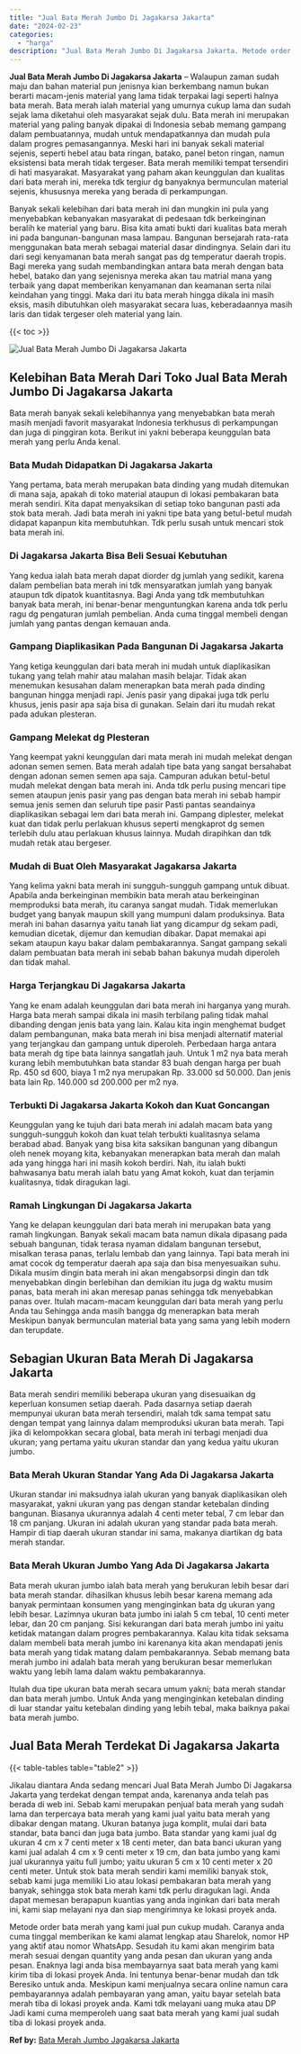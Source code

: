 ```yaml
---
title: "Jual Bata Merah Jumbo Di Jagakarsa Jakarta"
date: "2024-02-23"
categories: 
  - "harga"
description: "Jual Bata Merah Jumbo Di Jagakarsa Jakarta. Metode order bata merah yang kami jual pun cukup mudah. Caranya anda cuma tinggal memberikan ke kami alamat lengk..."
---
```


**Jual Bata Merah Jumbo Di Jagakarsa Jakarta** – Walaupun zaman sudah maju dan bahan material pun jenisnya kian berkembang namun bukan berarti macam-jenis material yang lama tidak terpakai lagi seperti halnya bata merah. Bata merah ialah material yang umurnya cukup lama dan sudah sejak lama diketahui oleh masyarakat sejak dulu. Bata merah ini merupakan material yang paling banyak dipakai di Indonesia sebab memang gampang dalam pembuatannya, mudah untuk mendapatkannya dan mudah pula dalam progres pemasangannya. Meski hari ini banyak sekali material sejenis, seperti hebel atau bata ringan, batako, panel beton ringan, namun eksistensi bata merah tidak tergeser. Bata merah memiliki tempat tersendiri di hati masyarakat. Masyarakat yang paham akan keunggulan dan kualitas dari bata merah ini, mereka tdk tergiur dg banyaknya bermunculan material sejenis, khususnya mereka yang berada di perkampungan.

Banyak sekali kelebihan dari bata merah ini dan mungkin ini pula yang menyebabkan kebanyakan masyarakat di pedesaan tdk berkeinginan beralih ke material yang baru. Bisa kita amati bukti dari kualitas bata merah ini pada bangunan-bangunan masa lampau. Bangunan bersejarah rata-rata menggunakan bata merah sebagai material dasar dindingnya. Selain dari itu dari segi kenyamanan bata merah sangat pas dg temperatur daerah tropis. Bagi mereka yang sudah membandingkan antara bata merah dengan bata hebel, batako dan yang sejenisnya mereka akan tau matrial mana yang terbaik yang dapat memberikan kenyamanan dan keamanan serta nilai keindahan yang tinggi. Maka dari itu bata merah hingga dikala ini masih eksis, masih dibutuhkan oleh masyarakat secara luas, keberadaannya masih laris dan tidak tergeser oleh material yang lain.

{{< toc >}}

![Jual Bata Merah Jumbo Di Jagakarsa Jakarta](/images/jual-bata-merah-20.png)

## Kelebihan Bata Merah Dari Toko Jual Bata Merah Jumbo Di Jagakarsa Jakarta

Bata merah banyak sekali kelebihannya yang menyebabkan bata merah masih menjadi favorit masyarakat Indonesia terkhusus di perkampungan dan juga di pinggiran kota. Berikut ini yakni beberapa keunggulan bata merah yang perlu Anda kenal.

### Bata Mudah Didapatkan Di Jagakarsa Jakarta

Yang pertama, bata merah merupakan bata dinding yang mudah ditemukan di mana saja, apakah di toko material ataupun di lokasi pembakaran bata merah sendiri. Kita dapat menyaksikan di setiap toko bangunan pasti ada stok bata merah. Jadi bata merah ini yakni tipe bata yang betul-betul mudah didapat kapanpun kita membutuhkan. Tdk perlu susah untuk mencari stok bata merah ini.

### Di Jagakarsa Jakarta Bisa Beli Sesuai Kebutuhan

Yang kedua ialah bata merah dapat diorder dg jumlah yang sedikit, karena dalam pembelian bata merah ini tdk mensyaratkan jumlah yang banyak ataupun tdk dipatok kuantitasnya. Bagi Anda yang tdk membutuhkan banyak bata merah, ini benar-benar menguntungkan karena anda tdk perlu ragu dg pengaturan jumlah pembelian. Anda cuma tinggal membeli dengan jumlah yang pantas dengan kemauan anda.

### Gampang Diaplikasikan Pada Bangunan Di Jagakarsa Jakarta

Yang ketiga keunggulan dari bata merah ini mudah untuk diaplikasikan tukang yang telah mahir atau malahan masih belajar. Tidak akan menemukan kesusahan dalam menerapkan bata merah pada dinding bangunan hingga menjadi rapi. Jenis pasir yang dipakai juga tdk perlu khusus, jenis pasir apa saja bisa di gunakan. Selain dari itu mudah rekat pada adukan plesteran.

### Gampang Melekat dg Plesteran

Yang keempat yakni keunggulan dari mata merah ini mudah melekat dengan adonan semen semen. Bata merah adalah tipe bata yang sangat bersahabat dengan adonan semen semen apa saja. Campuran adukan betul-betul mudah melekat dengan bata merah ini. Anda tdk perlu pusing mencari tipe semen ataupun jenis pasir yang pas dengan bata merah ini sebab hampir semua jenis semen dan seluruh tipe pasir Pasti pantas seandainya diaplikasikan sebagai lem dari bata merah ini. Gampang diplester, melekat kuat dan tidak perlu perlakuan khusus seperti mengkaprot dg semen terlebih dulu atau perlakuan khusus lainnya. Mudah dirapihkan dan tdk mudah retak atau bergeser.

### Mudah di Buat Oleh Masyarakat Jagakarsa Jakarta

Yang kelima yakni bata merah ini sungguh-sungguh gampang untuk dibuat. Apabila anda berkeinginan membikin bata merah atau berkeinginan memproduksi bata merah, itu caranya sangat mudah. Tidak memerlukan budget yang banyak maupun skill yang mumpuni dalam produksinya. Bata merah ini bahan dasarnya yaitu tanah liat yang dicampur dg sekam padi, kemudian dicetak, dijemur dan kemudian dibakar. Dapat memakai api sekam ataupun kayu bakar dalam pembakarannya. Sangat gampang sekali dalam pembuatan bata merah ini sebab bahan bakunya mudah diperoleh dan tidak mahal.

### Harga Terjangkau Di Jagakarsa Jakarta

Yang ke enam adalah keunggulan dari bata merah ini harganya yang murah. Harga bata merah sampai dikala ini masih terbilang paling tidak mahal dibanding dengan jenis bata yang lain. Kalau kita ingin menghemat budget dalam pembangunan, maka bata merah ini bisa menjadi alternatif material yang terjangkau dan gampang untuk diperoleh. Perbedaan harga antara bata merah dg tipe bata lainnya sangatlah jauh. Untuk 1 m2 nya bata merah kurang lebih membutuhkan bata standar 83 buah dengan harga per buah Rp. 450 sd 600, biaya 1 m2 nya merupakan Rp. 33.000 sd 50.000. Dan jenis bata lain Rp. 140.000 sd 200.000 per m2 nya.

### Terbukti Di Jagakarsa Jakarta Kokoh dan Kuat Goncangan

Keunggulan yang ke tujuh dari bata merah ini adalah macam bata yang sungguh-sungguh kokoh dan kuat telah terbukti kualitasnya selama berabad abad. Banyak yang bisa kita saksikan bangunan yang dibangun oleh nenek moyang kita, kebanyakan menerapkan bata merah dan malah ada yang hingga hari ini masih kokoh berdiri. Nah, itu ialah bukti bahwasanya batu merah ialah batu yang Amat kokoh, kuat dan terjamin kualitasnya, tidak diragukan lagi.

### Ramah Lingkungan Di Jagakarsa Jakarta

Yang ke delapan keunggulan dari bata merah ini merupakan bata yang ramah lingkungan. Banyak sekali macam bata namun dikala dipasang pada sebuah bangunan, tidak terasa nyaman didalam bangunan tersebut, misalkan terasa panas, terlalu lembab dan yang lainnya. Tapi bata merah ini amat cocok dg temperatur daerah apa saja dan bisa menyesuaikan suhu. Dikala musim dingin bata merah ini akan mengabsorpsi dingin dan tdk menyebabkan dingin berlebihan dan demikian itu juga dg waktu musim panas, bata merah ini akan meresap panas sehingga tdk menyebabkan panas over. Itulah macam-macam keunggulan dari bata merah yang perlu Anda tau Sehingga anda masih bangga dg menerapkan bata merah Meskipun banyak bermunculan material bata yang sama yang lebih modern dan terupdate.

## Sebagian Ukuran Bata Merah Di Jagakarsa Jakarta

Bata merah sendiri memiliki beberapa ukuran yang disesuaikan dg keperluan konsumen setiap daerah. Pada dasarnya setiap daerah mempunyai ukuran bata merah tersendiri, malah tdk sama tempat satu dengan tempat yang lainnya dalam memproduksi ukuran bata merah. Tapi jika di kelompokkan secara global, bata merah ini terbagi menjadi dua ukuran; yang pertama yaitu ukuran standar dan yang kedua yaitu ukuran jumbo.

### Bata Merah Ukuran Standar Yang Ada Di Jagakarsa Jakarta

Ukuran standar ini maksudnya ialah ukuran yang banyak diaplikasikan oleh masyarakat, yakni ukuran yang pas dengan standar ketebalan dinding bangunan. Biasanya ukurannya adalah 4 centi meter tebal, 7 cm lebar dan 18 cm panjang. Ukuran ini adalah ukuran yang standar pada bata merah. Hampir di tiap daerah ukuran standar ini sama, makanya diartikan dg bata merah standar.

### Bata Merah Ukuran Jumbo Yang Ada Di Jagakarsa Jakarta

Bata merah ukuran jumbo ialah bata merah yang berukuran lebih besar dari bata merah standar. dihasilkan khusus lebih besar karena memang ada banyak permintaan konsumen yang menginginkan bata dg ukuran yang lebih besar. Lazimnya ukuran bata jumbo ini ialah 5 cm tebal, 10 centi meter lebar, dan 20 cm panjang. Sisi kekurangan dari bata merah jumbo ini yaitu ketidak matangan dalam progres pembakarannya. Kalau kita tidak seksama dalam membeli bata merah jumbo ini karenanya kita akan mendapati jenis bata merah yang tidak matang dalam pembakarannya. Sebab memang bata merah jumbo ini adalah bata merah yang berukuran besar memerlukan waktu yang lebih lama dalam waktu pembakarannya.

Itulah dua tipe ukuran bata merah secara umum yakni; bata merah standar dan bata merah jumbo. Untuk Anda yang menginginkan ketebalan dinding di luar standar yaitu ketebalan dinding yang lebih tebal, maka baiknya pakai bata merah jumbo.

## Jual Bata Merah Terdekat Di Jagakarsa Jakarta

{{< table-tables table="table2" >}}

Jikalau diantara Anda sedang mencari Jual Bata Merah Jumbo Di Jagakarsa Jakarta yang terdekat dengan tempat anda, karenanya anda telah pas berada di web ini. Sebab kami merupakan penjual bata merah yang sudah lama dan terpercaya bata merah yang kami jual yaitu bata merah yang dibakar dengan matang. Ukuran batanya juga komplit, mulai dari bata standar, bata banci dan juga bata jumbo. Bata standar yang kami jual dg ukuran 4 cm x 7 centi meter x 18 centi meter, dan bata banci ukuran yang kami jual adalah 4 cm x 9 centi meter x 19 cm, dan bata jumbo yang kami jual ukurannya yaitu full jumbo; yaitu ukuran 5 cm x 10 centi meter x 20 centi meter. Untuk stok bata merah sendiri kami memiliki banyak stok, sebab kami juga memiliki Lio atau lokasi pembakaran bata merah yang banyak, sehingga stok bata merah kami tdk perlu diragukan lagi. Anda dapat memesan berapapun kuantias yang anda inginkan dari bata merah ini, kami siap melayani nya dan siap mengirimnya ke lokasi proyek anda.

Metode order bata merah yang kami jual pun cukup mudah. Caranya anda cuma tinggal memberikan ke kami alamat lengkap atau Sharelok, nomor HP yang aktif atau nomor WhatsApp. Sesudah itu kami akan mengirim bata merah sesuai dengan quantity yang anda pesan dan ukuran yang anda pesan. Enaknya lagi anda bisa membayarnya saat bata merah yang kami kirim tiba di lokasi proyek Anda. Ini tentunya benar-benar mudah dan tdk Beresiko untuk anda. Meskipun kami menjualnya secara online namun cara pembayarannya adalah pembayaran yang aman, yaitu bayar setelah bata merah tiba di lokasi proyek anda. Kami tdk melayani uang muka atau DP Jadi kami cuma memperoleh uang saat bata merah yang kami jual sudah tiba di lokasi proyek anda.

**Ref by:** [Bata Merah Jumbo Jagakarsa Jakarta](https://id.wikipedia.org/wiki/Bata)
